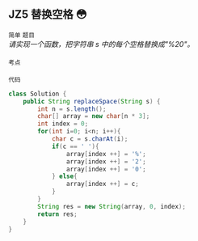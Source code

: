 ## JZ5  替换空格 :flushed:
`简单` `题目`<br>
*请实现一个函数，把字符串 s 中的每个空格替换成"%20"。* <br><br>
`考点`<br>
<br>
`代码`<br>
```java
class Solution {
    public String replaceSpace(String s) {
        int n = s.length();
        char[] array = new char[n * 3];
        int index = 0;
        for(int i=0; i<n; i++){
            char c = s.charAt(i);
            if(c == ' '){
                array[index ++] = '%';
                array[index ++] = '2';
                array[index ++] = '0';
            } else{
                array[index ++] = c;
            }
        }
        String res = new String(array, 0, index);
        return res;
    }
}
```
